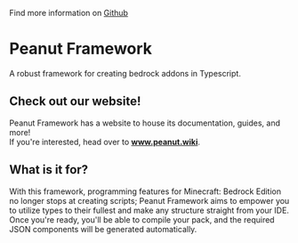 Find more information on [Github](https://github.com/palmmc/Peanut-Framework)

# Peanut Framework

A robust framework for creating bedrock addons in Typescript.

## Check out our website!

Peanut Framework has a website to house its documentation, guides, and more!<br>
If you're interested, head over to **www.peanut.wiki**.

## What is it for?

With this framework, programming features for Minecraft: Bedrock Edition no longer stops at creating scripts; Peanut Framework aims to empower you to utilize types to their fullest and make any structure straight from your IDE. Once you're ready, you'll be able to compile your pack, and the required JSON components will be generated automatically.
